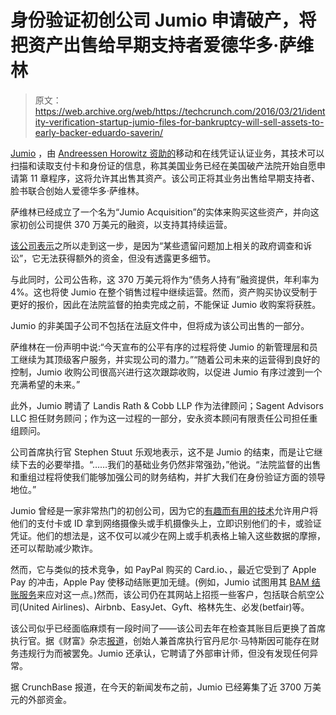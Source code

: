# 身份验证初创公司 Jumio 申请破产，将把资产出售给早期支持者爱德华多·萨维林 

> 原文：<https://web.archive.org/web/https://techcrunch.com/2016/03/21/identity-verification-startup-jumio-files-for-bankruptcy-will-sell-assets-to-early-backer-eduardo-saverin/>

[Jumio](https://web.archive.org/web/20230118055404/https://www.jumio.com/) ，由 [Andreessen Horowitz 资助的](https://web.archive.org/web/20230118055404/https://techcrunch.com/2012/03/05/payments-company-jumio-raises-25-5m-from-andreessen-horowitz-will-hit-100m-in-2012-revenue/)移动和在线凭证认证业务，其技术可以扫描和读取支付卡和身份证的信息，称其美国业务已经在美国破产法院开始自愿申请第 11 章程序，这将允许其出售其资产。该公司正将其业务出售给早期支持者、脸书联合创始人爱德华多·萨维林。

萨维林已经成立了一个名为“Jumio Acquisition”的实体来购买这些资产，并向这家初创公司提供 370 万美元的融资，以支持其持续运营。

[该公司表示](https://web.archive.org/web/20230118055404/https://www.jumio.com/2016/03/jumio-announces-sale-of-business/)之所以走到这一步，是因为“某些遗留问题加上相关的政府调查和诉讼”，它无法获得额外的资金，但没有透露更多细节。

与此同时，公司公告称，这 370 万美元将作为“债务人持有”融资提供，年利率为 4%。这也将使 Jumio 在整个销售过程中继续运营。然而，资产购买协议受制于更好的报价，因此在法院监督的拍卖完成之前，不能保证 Jumio 收购案将获胜。

Jumio 的非美国子公司不包括在法庭文件中，但将成为该公司出售的一部分。

萨维林在一份声明中说:“今天宣布的公平有序的过程将使 Jumio 的新管理层和员工继续为其顶级客户服务，并实现公司的潜力。”“随着公司未来的运营得到良好的控制，Jumio 收购公司很高兴进行这次跟踪收购，以促进 Jumio 有序过渡到一个充满希望的未来。”

此外，Jumio 聘请了 Landis Rath & Cobb LLP 作为法律顾问；Sagent Advisors LLC 担任财务顾问；作为这一过程的一部分，安永资本顾问有限责任公司担任重组顾问。

公司首席执行官 Stephen Stuut 乐观地表示，这不是 Jumio 的结束，而是让它继续下去的必要举措。“……我们的基础业务仍然非常强劲，”他说。“法院监督的出售和重组过程将使我们能够加强公司的财务结构，并扩大我们在身份验证方面的领导地位。”

Jumio 曾经是一家非常热门的初创公司，因为它的[有趣而有用的技术](https://web.archive.org/web/20230118055404/https://techcrunch.com/2013/02/21/jumio-brings-identity-verification-to-mobile-apps-just-hold-up-your-id-to-the-camera/)允许用户将他们的支付卡或 ID 拿到网络摄像头或手机摄像头上，立即识别他们的卡，或验证凭证。他们的想法是，这不仅可以减少在网上或手机表格上输入这些数据的摩擦，还可以帮助减少欺诈。

然而，它与类似的技术竞争，如 PayPal 购买的 Card.io、，最近它受到了 Apple Pay 的冲击，Apple Pay 使移动结账更加无缝。(例如，Jumio 试图用其 [BAM 结账服务](https://web.archive.org/web/20230118055404/https://techcrunch.com/2014/10/21/on-the-heels-of-apple-pay-jumio-launches-a-card-scanning-mobile-checkout-product-for-retailers-ios-and-android-apps/)来应对这一点。)然而，该公司仍在其网站上招揽一些客户，包括联合航空公司(United Airlines)、Airbnb、EasyJet、Gyft、格林先生、必发(betfair)等。

该公司似乎已经面临麻烦有一段时间了——该公司去年在检查其账目后更换了首席执行官。据《财富》杂志[报道](https://web.archive.org/web/20230118055404/http://fortune.com/2015/06/24/exclusive-jumio-swaps-ceos-after-examining-its-books/)，创始人兼首席执行官丹尼尔·马特斯因可能存在财务违规行为而被罢免。Jumio 还承认，它聘请了外部审计师，但没有发现任何异常。

据 CrunchBase 报道，在今天的新闻发布之前，Jumio 已经筹集了近 3700 万美元的外部资金。